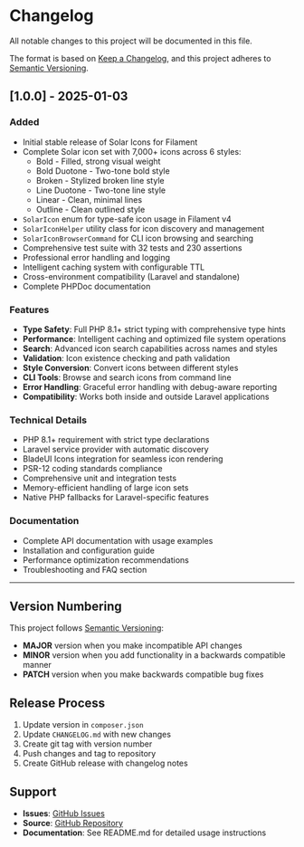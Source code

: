 # Changelog

All notable changes to this project will be documented in this file.

The format is based on [Keep a Changelog](https://keepachangelog.com/en/1.0.0/),
and this project adheres to [Semantic Versioning](https://semver.org/spec/v2.0.0.html).

## [1.0.0] - 2025-01-03

### Added
- Initial stable release of Solar Icons for Filament
- Complete Solar icon set with 7,000+ icons across 6 styles:
  - Bold - Filled, strong visual weight
  - Bold Duotone - Two-tone bold style  
  - Broken - Stylized broken line style
  - Line Duotone - Two-tone line style
  - Linear - Clean, minimal lines
  - Outline - Clean outlined style
- `SolarIcon` enum for type-safe icon usage in Filament v4
- `SolarIconHelper` utility class for icon discovery and management
- `SolarIconBrowserCommand` for CLI icon browsing and searching
- Comprehensive test suite with 32 tests and 230 assertions
- Professional error handling and logging
- Intelligent caching system with configurable TTL
- Cross-environment compatibility (Laravel and standalone)
- Complete PHPDoc documentation

### Features
- **Type Safety**: Full PHP 8.1+ strict typing with comprehensive type hints
- **Performance**: Intelligent caching and optimized file system operations
- **Search**: Advanced icon search capabilities across names and styles
- **Validation**: Icon existence checking and path validation
- **Style Conversion**: Convert icons between different styles
- **CLI Tools**: Browse and search icons from command line
- **Error Handling**: Graceful error handling with debug-aware reporting
- **Compatibility**: Works both inside and outside Laravel applications

### Technical Details
- PHP 8.1+ requirement with strict type declarations
- Laravel service provider with automatic discovery
- BladeUI Icons integration for seamless icon rendering
- PSR-12 coding standards compliance
- Comprehensive unit and integration tests
- Memory-efficient handling of large icon sets
- Native PHP fallbacks for Laravel-specific features

### Documentation
- Complete API documentation with usage examples
- Installation and configuration guide
- Performance optimization recommendations
- Troubleshooting and FAQ section

---

## Version Numbering

This project follows [Semantic Versioning](https://semver.org/):

- **MAJOR** version when you make incompatible API changes
- **MINOR** version when you add functionality in a backwards compatible manner  
- **PATCH** version when you make backwards compatible bug fixes

## Release Process

1. Update version in `composer.json`
2. Update `CHANGELOG.md` with new changes
3. Create git tag with version number
4. Push changes and tag to repository
5. Create GitHub release with changelog notes

## Support

- **Issues**: [GitHub Issues](https://github.com/monsefeledrisse/filament-solar-icons/issues)
- **Source**: [GitHub Repository](https://github.com/monsefeledrisse/filament-solar-icons)
- **Documentation**: See README.md for detailed usage instructions
